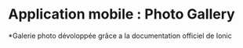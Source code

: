 # Application mobile : Photo Gallery
*Galerie photo dévoloppée grâce a la documentation officiel de Ionic 
